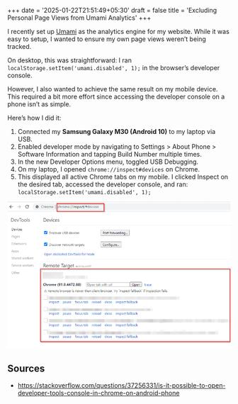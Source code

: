 +++
date = '2025-01-22T21:51:49+05:30'
draft = false
title = 'Excluding Personal Page Views from Umami Analytics'
+++

I recently set up [Umami](https://umami.is/) as the analytics engine for my website. While it was easy to setup, I wanted to ensure my own page views weren’t being tracked.

On desktop, this was straightforward: I ran `localStorage.setItem('umami.disabled', 1);` in the browser’s developer console.

However, I also wanted to achieve the same result on my mobile device. This required a bit more effort since accessing the developer console on a phone isn’t as simple.

Here’s how I did it:

1. Connected my **Samsung Galaxy M30 (Android 10)** to my laptop via USB.
2. Enabled developer mode by navigating to Settings > About Phone > Software Information and tapping Build Number multiple times.
3. In the new Developer Options menu, toggled USB Debugging.
4. On my laptop, I opened `chrome://inspect#devices` on Chrome.
5. This displayed all active Chrome tabs on my mobile. I clicked Inspect on the desired tab, accessed the developer console, and ran:
`localStorage.setItem('umami.disabled', 1);`

![](chrome.png)

## Sources
- https://stackoverflow.com/questions/37256331/is-it-possible-to-open-developer-tools-console-in-chrome-on-android-phone
